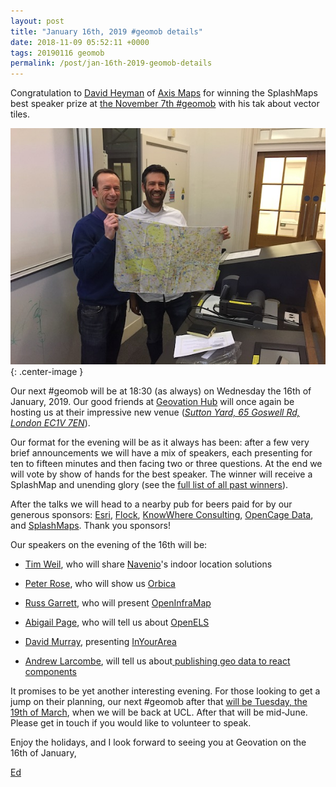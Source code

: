 ```yaml
--- 
layout: post
title: "January 16th, 2019 #geomob details"
date: 2018-11-09 05:52:11 +0000
tags: 20190116 geomob
permalink: /post/jan-16th-2019-geomob-details
---
```



Congratulation to [David Heyman](https://twitter.com/davidheyman) of 
[Axis Maps](https://www.axismaps.com/) for winning the SplashMaps best 
speaker prize at [the November 7th #geomob](/post/nov-7th-2018-geomob-details)
with his tak about vector tiles. 

![image](/images/geomob-201811.jpeg){: .center-image }

Our next #geomob will be at 18:30 (as always) on Wednesday the 
16th of January, 2019. 
Our good friends at [Geovation Hub](https://geovation.uk/hub/) 
will once again be hosting us at their impressive new venue (_[Sutton Yard, 65 Goswell Rd, London EC1V 7EN](https://www.openstreetmap.org/#map=19/51.52435/-0.09975)_).

Our format for the evening will be as it always has been: after a few very brief announcements we will have a mix of speakers, each presenting for ten to fifteen minutes and then facing two or three questions. At the end we will vote by show of hands for the best speaker. The winner will receive a SplashMap and unending glory (see the [full list of all past winners](http://geomobldn.org/past-speakers)). 

After the talks we will head to a nearby pub for beers paid for by our 
generous sponsors: 
[Esri](https://developers.arcgis.com/startups/),
[Flock](https://flockcover.com), 
[KnowWhere Consulting](https://knowwhereconsulting.co.uk/),
[OpenCage Data](https://opencagedata.com/), 
and [SplashMaps](http://www.splash-maps.com/).
Thank you sponsors! 

Our speakers on the evening of the 16th will be:

*  [Tim Weil](https://www.linkedin.com/in/tweil/), who will share [Navenio](https://www.navenio.com)'s indoor location solutions

*  [Peter Rose](https://twitter.com/the_peter_rose), who will show us [Orbica](https://orbica.world)

*  [Russ Garrett](https://twitter.com/russss), who will present [OpenInfraMap](https://openinframap.org)

*  [Abigail Page](https://twitter.com/abi_edin), who will tell us about [OpenELS](https://openels.eu)

*  [David Murray](https://www.davidmurray.media/), presenting [InYourArea](https://www.inyourarea.co.uk)

*  [Andrew Larcombe](https://twitter.com/andrewl), will tell us about[ publishing geo data to react components](https://www.gatsbyjs.org/packages/gatsby-source-geo/)

It promises to be yet another interesting evening. For those looking to get a 
jump on their planning, our next #geomob after that
[will be Tuesday, the 19th of March](/post/mar-19th-2019-geomob-details), when
we will be back at UCL. After that will be mid-June.
Please get in touch if you would like to volunteer to speak.

Enjoy the holidays, and I look forward to seeing you at Geovation on the 16th 
of January,

[Ed](https://twitter.com/freyfogle)